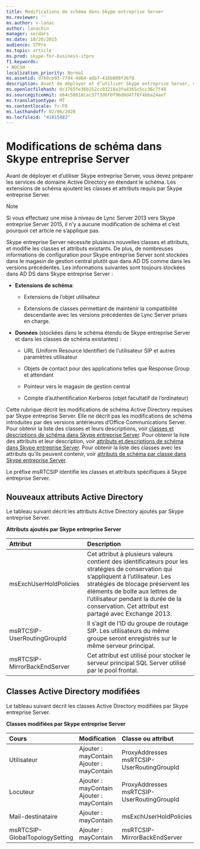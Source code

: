 ```yaml
---
title: Modifications de schéma dans Skype entreprise Server
ms.reviewer: ''
ms.author: v-lanac
author: lanachin
manager: serdars
ms.date: 10/20/2015
audience: ITPro
ms.topic: article
ms.prod: skype-for-business-itpro
f1.keywords:
- NOCSH
localization_priority: Normal
ms.assetid: d760cb93-77d4-4d64-adb7-416b808f36f8
description: Avant de déployer et d’utiliser Skype entreprise Server, vous devez préparer les services de domaine Active Directory en étendant le schéma. Les extensions de schéma ajoutent les classes et attributs requis par Skype entreprise Server.
ms.openlocfilehash: 0c3765fe36b252cc03218a3fa4365c5cc36c7f48
ms.sourcegitcommit: e64c50818cac37f3d6f0f96d0d4ff0f4bba24aef
ms.translationtype: MT
ms.contentlocale: fr-FR
ms.lasthandoff: 02/06/2020
ms.locfileid: "41815482"
---
```

# <a name="schema-changes-in-skype-for-business-server"></a>Modifications de schéma dans Skype entreprise Server
 
Avant de déployer et d’utiliser Skype entreprise Server, vous devez préparer les services de domaine Active Directory en étendant le schéma. Les extensions de schéma ajoutent les classes et attributs requis par Skype entreprise Server.

> [!NOTE]
> Si vous effectuez une mise à niveau de Lync Server 2013 vers Skype entreprise Server 2015, il n’y a aucune modification de schéma et c’est pourquoi cet article ne s’applique pas.
  
Skype entreprise Server nécessite plusieurs nouvelles classes et attributs, et modifie les classes et attributs existants. De plus, de nombreuses informations de configuration pour Skype entreprise Server sont stockées dans le magasin de gestion central plutôt que dans AD DS comme dans les versions précédentes. Les informations suivantes sont toujours stockées dans AD DS dans Skype entreprise Server :
  
- **Extensions de schéma**:
    
  - Extensions de l’objet utilisateur
    
  - Extensions de classes permettant de maintenir la compatibilité descendante avec les versions précédentes de Lync Server prises en charge.
    
- **Données** (stockées dans le schéma étendu de Skype entreprise Server et dans les classes de schéma existantes) :
    
  - URL (Uniform Resource Identifier) de l’utilisateur SIP et autres paramètres utilisateur
    
  - Objets de contact pour des applications telles que Response Group et attendant
    
  - Pointeur vers le magasin de gestion central
    
  - Compte d’authentification Kerberos (objet facultatif de l’ordinateur)
    
Cette rubrique décrit les modifications de schéma Active Directory requises par Skype entreprise Server. Elle ne décrit pas les modifications de schéma introduites par des versions antérieures d’Office Communications Server. Pour obtenir la liste des classes et leurs descriptions, voir [classes et descriptions de schéma dans Skype entreprise Server](schema-classes-and-descriptions.md). Pour obtenir la liste des attributs et leur description, voir [attributs et descriptions de schéma dans Skype entreprise Server](schema-attributes-and-descriptions.md). Pour obtenir la liste des classes avec les attributs qu’ils peuvent contenir, voir [attributs de schéma par classe dans Skype entreprise Server](schema-attributes-by-class.md).
  
Le préfixe msRTCSIP identifie les classes et attributs spécifiques à Skype entreprise Server.
  
## <a name="new-active-directory-attributes"></a>Nouveaux attributs Active Directory

Le tableau suivant décrit les attributs Active Directory ajoutés par Skype entreprise Server.
  
**Attributs ajoutés par Skype entreprise Server**

|**Attribut**|**Description**|
|:-----|:-----|
|msExchUserHoldPolicies  <br/> |Cet attribut à plusieurs valeurs contient des identificateurs pour les stratégies de conservation qui s’appliquent à l’utilisateur. Les stratégies de blocage préservent les éléments de boîte aux lettres de l’utilisateur pendant la durée de la conservation. Cet attribut est partagé avec Exchange 2013.  <br/> |
|msRTCSIP-UserRoutingGroupId  <br/> |Il s’agit de l’ID du groupe de routage SIP. Les utilisateurs du même groupe seront enregistrés sur le même serveur principal.  <br/> |
|msRTCSIP-MirrorBackEndServer  <br/> |Cet attribut est utilisé pour stocker le serveur principal SQL Server utilisé par le pool frontal.  <br/> |
   
## <a name="modified-active-directory-classes"></a>Classes Active Directory modifiées

Le tableau suivant décrit les classes Active Directory modifiées par Skype entreprise Server.
  
**Classes modifiées par Skype entreprise Server**

|**Cours**|**Modification**|**Classe ou attribut**|
|:-----|:-----|:-----|
|Utilisateur  <br/> |Ajouter : mayContain  <br/> Ajouter : mayContain  <br/> |ProxyAddresses  <br/> msRTCSIP-UserRoutingGroupId  <br/> |
|Locuteur  <br/> |Ajouter : mayContain  <br/> Ajouter : mayContain  <br/> |ProxyAddresses  <br/> msRTCSIP-UserRoutingGroupId  <br/> |
|Mail-destinataire  <br/> |Ajouter : mayContain  <br/> |msExchUserHoldPolicies  <br/> |
|msRTCSIP-GlobalTopologySetting  <br/> |Ajouter : mayContain  <br/> |msRTCSIP-MirrorBackEndServer  <br/> |
   

